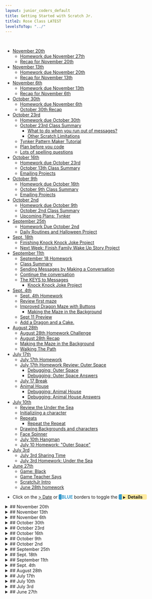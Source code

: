 ```yaml
---
layout: junior_coders_default
title: Getting Started with Scratch Jr.
title2: Rose Class LATEST
levelsToTop: "../"
---
```


<!-- 
- [ ] Proceed to [Archives](./a_mon0500pm-Archives.html) 》 
- [ ] {: style="float: right;"}
- [ ] -->

<br clear="both">

<div id="toc">

* [November 20th](#november-20th)
  * [Homework due November 27th](#homework-due-november-27th)
  * [Recap for November 20th](#recap-for-november-20th)
* [November 13th](#november-13th)
  * [Homework due November 20th](#homework-due-november-20th)
  * [Recap for November 13th](#recap-for-november-13th)
* [November 6th](#november-6th)
  * [Homework due November 13th](#homework-due-november-13th)
  * [Recap for November 6th](#recap-for-november-6th)
* [October 30th](#october-30th)
  * [Homework due November 6th](#homework-due-november-6th)
  * [October 30th Recap](#october-30th-recap)
* [October 23rd](#october-23rd)
  * [Homework due October 30th](#homework-due-october-30th)
  * [October 23rd Class Summary](#october-23rd-class-summary)
    * [What to do when you run out of messages?](#what-to-do-when-you-run-out-of-messages)
    * [Other Scratch Limitations](#other-scratch-limitations)
  * [Tynker Pattern Maker Tutorial](#tynker-pattern-maker-tutorial)
  * [Plan before you code](#plan-before-you-code)
  * [Lots of spelling questions](#lots-of-spelling-questions)
* [October 16th](#october-16th)
  * [Homework due October 23rd](#homework-due-october-23rd)
  * [October 13th Class Summary](#october-13th-class-summary)
  * [Emailing Projects](#emailing-projects)
* [October 9th](#october-9th)
  * [Homework due October 16th](#homework-due-october-16th)
  * [October 9th Class Summary](#october-9th-class-summary)
  * [Emailing Projects](#emailing-projects-1)
* [October 2nd](#october-2nd)
  * [Homework due October 9th](#homework-due-october-9th)
  * [October 2nd Class Summary](#october-2nd-class-summary)
  * [Upcoming Plans: Tynker](#upcoming-plans-tynker)
* [September 25th](#september-25th)
  * [Homework Due October 2nd](#homework-due-october-2nd)
  * [Daily Routines and Halloween Project](#daily-routines-and-halloween-project)
* [Sept. 18th](#sept-18th)
  * [Finishing Knock Knock Joke Project](#finishing-knock-knock-joke-project)
  * [Next Week: Finish Family Wake Up Story Project](#next-week-finish-family-wake-up-story-project)
* [September 11th](#september-11th)
  * [September 18 Homework](#september-18-homework)
  * [Class Summary](#class-summary)
  * [Sending Messages by Making a Conversation](#sending-messages-by-making-a-conversation)
  * [Continue the conversation](#continue-the-conversation)
  * [The KEYS to Messages](#the-keys-to-messages)
    * [Knock Knock Joke Project](#knock-knock-joke-project)
* [Sept. 4th](#sept-4th)
  * [Sept. 4th Homework](#sept-4th-homework)
  * [Review first maze](#review-first-maze)
  * [Improved Dragon Maze with Buttons](#improved-dragon-maze-with-buttons)
    * [Making the Maze in the Background](#making-the-maze-in-the-background)
  * [Sept 11 Preview](#sept-11-preview)
  * [Add a Dragon and a Cake.](#add-a-dragon-and-a-cake)
* [August 28th](#august-28th)
  * [August 28th Homework Challenge](#august-28th-homework-challenge)
  * [August 28th Recap](#august-28th-recap)
  * [Making the Maze in the Background](#making-the-maze-in-the-background-1)
  * [Walking The Path](#walking-the-path)
* [July 17th](#july-17th)
  * [July 17th Homework](#july-17th-homework)
  * [July 17th Homework Review: Outer Space](#july-17th-homework-review-outer-space)
    * [Debugging: Outer Space](#debugging-outer-space)
    * [Debugging: Outer Space Answers](#debugging-outer-space-answers)
  * [July 17 Break](#july-17-break)
  * [Animal House](#animal-house)
    * [Debugging: Animal House](#debugging-animal-house)
    * [Debugging: Animal House Answers](#debugging-animal-house-answers)
* [July 10th](#july-10th)
  * [Review the Under the Sea](#review-the-under-the-sea)
  * [Initializiing a character](#initializiing-a-character)
  * [Repeats](#repeats)
    * [Repeat the Repeat](#repeat-the-repeat)
  * [Drawing Backgrounds and characters](#drawing-backgrounds-and-characters)
  * [Face Spinner](#face-spinner)
  * [July 10th Hangman](#july-10th-hangman)
  * [July 10 Homework: "Outer Space"](#july-10-homework-outer-space)
* [July 3rd](#july-3rd)
  * [July 3rd Sharing Time](#july-3rd-sharing-time)
  * [July 3rd Homework: Under the Sea](#july-3rd-homework-under-the-sea)
* [June 27th](#june-27th)
  * [Game: Black](#game-black)
  * [Game Teacher Says](#game-teacher-says)
  * [ScratchJr Intro](#scratchjr-intro)
  * [June 28th homework](#june-28th-homework)

</div>

-   Click on the [> Date]() or <span style="color: #3399cc;  border-left: 9px solid #3399cc!important;border-radius: 4px 4px; font-weight: bold">BLUE</span> borders to toggle the <span style="background-color:#ffeca0; border-left: 10px solid #3399cc !important;border-radius: 4px 4px;"><b> &nbsp;<span style="font-size: 70%">▶︎</span>&nbsp;&nbsp;Details&nbsp;&nbsp;&nbsp;&nbsp;</b></span>

<details>
<summary>## November 20th
</summary>

## November 20th

### Homework due November 27th

Keep working on your flying project.

### Recap for November 20th

Today we worked on our first Tynker Project together. A lot of time was learning to navigate Tynker, such as finding the dashboard, opening projects, and so on.

We learned how to share projects with each other and sending messages to each other. I used this to send a student some blocks to use in her projects. In addition to being fun, this is a handy way for me to be able to help students with their projects in real time.


You can sees what the project will be on the first screen of this video:

<iframe width="660" height="408" src="//www.tynker.com/ide/embedded?p=5fb857b532cb6a2dcb3be2f7&controls=false&autostart=false" frameborder="0" allowfullscreen></iframe>
{: .jsgif}

We use this block set to move the character around:

![](https://i.imgur.com/c9PFvn9.png)
{: .jsgif}

The move by block do the motion, the animate and wait blocks animate the character. The wait for blocks are required. They also make sure the movement finishes before the next one is done.

Next week we might use functions and ask blocks to make the project more interesting. See screen 2 to see how it could work.

</details>

<details>
<summary>## November 13th
</summary>

## November 13th

### Homework due November 20th

Play in Tynker and get used to the interface. 

### Recap for November 13th
Today we worked on a final ScratchJr. project. We made a basic video game, that involved the idea of a hero, and obstacle, and a collision. These concepts will help us in Tynker.

The project was very simple: 

* A moving obstacle and code for its movement. At first the character just moved in one direction, but then we added crazy movements. This is the fun part of the project. 
* A main character the player controls
* Buttons to control the main character. As above we made the movements a bit crazy and unpredictable.
* Code to say what happens when character and obstacle collide, like playing a sound. What kind of game it is depends on this. Maybe the goal is to hit the obstacle, or maybe it is to avoid the obstacle.

The kids went through it like pros! 

Then we moved onto Tynker as a class. My main goal was to give an overview of the interface (the UX). The key point was to get everyone to find the classroom page so they could see the tutorials and class assignments. We also covered how to:

* Open a project
* Give a project a name
* Change a character's appearance
* Share a project in the stream. 

This was a quick overview, but this will become second nature soon enough. 

</details>

<details>
<summary>## November 6th
</summary>

## November 6th

### Homework due November 13th

The homework is continue what you can. If you are starting Tynker, I suggest doing the "Programming 100" and "Barbie" activities that you can see by choosing "Friday and Monday Tynker Class" on your dashboard. [This link may go there directly](https://www.tynker.com/dashboard/student/#/my-classes/). 

### Recap for November 6th

This week we finished the outstanding ScratchJr Projects. I have been impressed with how diligent and patient the kids have been. 

By the end of the class all the students were ready to or had started on Tynker. Kids are mostly able to do the exercises but need some help reading and understanding the instructions at first. Also, there were some technical difficulties with Tynker related to scrolling on certain ipads, though some don't have the problem. This is a problem on Tynker's end that I need to troubleshoot. 

For this reason, next week, instead of working individually, we will work as a group on doing the tutorials. 

Tynker has pros and cons. The pros are that:

* The quality of the graphics is much better.
* It has capabilities that scratch and scratch junior doesn't have, such are ready-made tools for Mario type and other games. 
* This means students can make more satisfying and realistic games and projects.
* It still has all the capabilities tha scratch/scratchjr have
* I can follow student progress more easily, including giving help in real | times: 1

Some of the cons:

* A bit of a learning curve. It is a new interface, and is less visual than scratchjr.
* Not as well documented. The positive view is that this encourages experimentation.
* Some bugs, quirks, and compatibility issues. In the long run these should be minor problems (I hope).

Since this is a transition, there will be some bumps, but I am confident about the end goal of the journey. Hang in there!!


</details>


<details>
<summary>## October 30th
</summary>

## October 30th

### Homework due November 6th

The homework this week is have fun! Play with ScratchJr. or Tynker and see if you can discover new things. 

### October 30th Recap

Only two kids today. At first they continued working on ScratchJr. As per last week, we ran up against some of the limitations of scratch, and got a chance to work on problem solving strategies. 

For example, sometimes we end up with parallel actions both having send message blocks. This can make the action jerky because the message is sent twice.

![](https://i.imgur.com/O8xdpS4.jpg){: height="200px" style="width:auto!important" .jsgif }

We discovered using only one message block on the longest one let the program run smoothly.

![](https://i.imgur.com/GXR3d6t.jpg){: height="200px" style="width:auto!important" .jsgif }

Also, what can we do when the text in a text bubble has too many characters? We worked through how to figure out how many characters the bubble can hold and how to split it up into separate messages. 

Sometimes students get frustrated when things don't work as quickly or the way they expect. The limitation could be in the software or in the hardware, like a touch screen or mouse not working the way we would like. But having problem solving strategies can give students some control over the situation and help build patience and reduce frustration. 

I offered Tynker as an option for the kids, which doesn't have some of ScratchJr.'s limitations. One student took me up on it and made great progress on the tutorials. I always encourage students to go at their own pace and follow their own interests. The other student decided she wasn't ready yet. I could see she felt comfortable with the decision, and I think when she is ready she will try it. 

</details>


<details>
<summary>## October 23rd
</summary>

## October 23rd

### Homework due October 30th

Continue working on projects. Keep up the good work.

### October 23rd Class Summary 

Everyone was hard at work on finishing projects in ScratchJr. this week. 

#### What to do when you run out of messages?

One limitation in ScratchJr. is that there are only 6 message colors available per scene. Sometimes however, you want more, which is what happened in one project. The trick to solving it is to create a **duplicate scene** that picks up where the old one left off. 

1. create a new scene 
2. copy the background of the previous scene 
3. copy the characters from the last position of the old scene 
4. move them to their last position using the grid 
5. switch to the new scene after the last action in the old scene


#### Other Scratch Limitations 

  1. The canvas is too small

Drawing in the character/background editor is difficult in ScratchJr. One trick that helps is using a two finger gesture to expand and contract the canvas so you can draw in details. 

  2. Copying shapes

Another limitation a student faced today was that the editor can copy shapes, but sometimes the copy ends up too close to the original and they get merged. There is no workaround for this other than redrawing the shape to copy it.


  2. Too many characters

It also turns out that scratchJr. gets very slow when a scene goes on for too long. Another good reason to use the duplicate scene trick.

### Tynker Pattern Maker Tutorial

Another student worked in Tynker, which doesn't have these limitations. She asked for a little help with the Pattern Maker Tutorial that involved drawing shapes like stars and squares.

![Pattern maker](https://www.tynker.com/image/support/course-puzzle-answer-keys/p100/Trailblazer%201%20Puzzle%203%20Solution.jpg)

* Repeat blocks

One requirement of the tutorial is to use repeat blocks. I showed her how to write out all the actions she plans to do to find out which actions have to be repeated and how many times. 

* Geometry and Angles

Using the grid the student has to figure out how far to walk along each edge. She also had to learn how angles work so that the character can turn the right amount. For a square the character turns 90 degrees, but for other shapes the angles is not so easy to guess, so a bit of trial and error was involved. This is good practice. Also, since the available angles were limited, she had to combine several turns to get to the right angle. 

### Plan before you code 

Students tend to want to jump right in on coding once they have an idea, but if an idea is complicated enough they need a little help planning out what is going to happen before trying to code it. This is counterintuitive, so students often need a reminder to take this step. Planning her activity before she coded it also helped her overcome a bit of "coders block" when she was starting out.

### Lots of spelling questions 

In addition to coding, there were a lot of spelling questions this week. The kids seemed to be enjoying learning English as well as coding. 

</details>


<details>
<summary>## October 16th
</summary>

## October 16th

### Homework due October 23rd

The homework is to continue to work on unfinished projects, especially The Halloween ("Use all the blocks") Project. Remember, the Halloween project must use each ScratchJr. blocks at least once. 

### October 13th Class Summary

As per last week, students continued working through the Family Conversation and Halloween Projects. 

Students starting a new project spent time designing each screen and the characters and actions in it on paper first, before coding. This usually saves a lot of time and makes coding smoother. It also helps them understand how their project will be experienced by the user. 

Kids like to be able to record sounds as part of their videos. But a common problem with this is that it is hard to tell who is speaking, so another theme in today's class was getting kids to think about this. Common solutions kids are using are:

* Have a text balloon open at the same time 
* Have the character move as they speak 
* Have an object move in a way that shows teh action, for example having actors pass a ball

We also did some problem solving to overcome some of scratchJr.'s limitations. With a little imagination we were able to make a character seem like they had turned around by editing their character's hair appropriately. 

### Emailing Projects

Thank you for emailing me projects. Please be sure your ScratchJr. app is up to date, as there was a bug in a recent version that prevented files from being opened.


</details>

<details>
<summary>## October 9th
</summary>

## October 9th


### Homework due October 16th

The homework is to continue to work on unfinished projects, especially The Halloween ("Use all the blocks") Project. 

### October 9th Class Summary

Today, students were mostly at different stages of our progress, working towards completing the Halloween Project. 

One child was reworking her Family Conversation Project, which helped her reinforce the idea of sending messages and parallel actions. In this case that meant planning out simultaneous text to the recorded sounds as the characters spoke. 

Another student worked first on pre-planning her Halloween project and once we reviewed her outline,  she began programming it.

Another student was well along on the Halloween project, but continued to add more to the story.

Meanwhile, another student has moved on to Scratch, and completed the Pong tutorial. 

### Emailing Projects

As I mentioned in person, it would be helpful to me if students could email me projects they complete or are working on so I can review them and get a better sense of their progress and the support they need. I did a brief review with students of how to do this in ScratchJr, though the final step (complete the email) requires adult help. Full details of how to do this are available here: <https://www.scratchjr.org/learn/tips/share-projects>. The email to use is [teacher@kyotolesson.com](mailto:teacher@kyotolesson.com).


</details>

<details>
<summary>## October 2nd
</summary>

## October 2nd

### Homework due October 9th

The homework is to continue to work on unfinished projects, specifically The Family Conversation and Halloween ("Use all the blocks") Projects. 

### October 2nd Class Summary

Students continued to work on unfinished projects. 

One student has a small bug in her Family Conversation. Her characters were not speaking in the correct order. This gave her a good experience at debugging and carefully working through the code and message logic (with help) to find the source of the problem. 

Another student worked on adding simultaneous text to the recorded sounds the character spoke.

Students also learned that since ScratchJr limits each character to 5 recorded sounds, it is better to record continuous recordings as one. This is a kind of "refactoring" that comes up often in programming as the limits of a given framework are reached. 

### Upcoming Plans: Tynker

All the students in this class are familiar with all the ScratchJr blocks. Once they finished with these or a few more projects, I think we will actually be ready to move onto Scratch. In fact, I am considering moving to an improved version of Scratch I recently discovered called "Tynker". Tynker is almost identical to Scratch, but also has some improvements. It has additional blocks that are easier to understand. It has better images and drawing. 

It also allows me to observe and collaborate with students as they work in real time. As a result, it is easier to give students individual support, especially for kids who are at different levels. It is easier to create tutorials and exercises. 

Tynker is web-based and does not require installation of software. In addition, it is similar enough to Scratch that learning one effectively allows you to use the other. 

One advanced student did a trial run of Tynker with me this class and gave a favorable review. 

One issue is that students need at least a keyboard, and perhaps a mouse to use it fully. I mentioned this to parents, but please let me know if you any questions about requirements for your situation. Tynker is free to use, though it also offers (and sells somewhat aggressively) paid upgrades, which I don't plan to use in this class. They are not necessary at this point and have the potential at this point to be distracting rather than enlightening. Tynker, like Scratch and ScratchJr, does have some bugs and quirks, but so far none has been critical.

You do not need to sign up, as I have created accounts for the students already, and will provide login information at the right time.


</details>



<details>
<summary>## September 25th
</summary>

## September 25th

### Homework Due October 2nd

The homework is to make a Halloween project using every single block. 

### Daily Routines and Halloween Project

Today we had only one student. The student made a wonderful series of projects devoted to daily routines, such as playing soccer and going to school. The projects showed great mastery of how to:

* send and receive messages*
* create new characters and objects using the picture editor and how to 
* weave these together to tell a story.

</details>


<details>
<summary>## Sept. 18th
</summary>

## Sept. 18th


We started coding this screen in class. 
* For example, in my version:
  1. the mother (father) enters the bedroom 
  2. She tell the daughters to get up (using messages). 
  3. They each reply in turn.


If students finish screen 1, they can continue to the next few screens (see [Next Week: Finish Family Wake Up Story Project](#next-week-finish-family-wake-up-story-project) below)

### Finishing Knock Knock Joke Project

We finished the Knock Knock Joke Project. Some kids still are getting the hang of sending and receiving messages, but in the end they were all able to make the project work. 

As an added challenge for those that finished early, I had them copy the same code, but in parallel

![](https://i.imgur.com/KfBCiVd.jpg)

This clever trick allows many actions to be performed together at the same time instead of one after the other.

### Next Week: Finish Family Wake Up Story Project

To reinforce the idea of sending messages, our next project was the Family Wake Up Story.

Screen 1 (in the homework above) introduces the family.

Screen 2. The daughters loved to sing.

* This could be done in many ways.
* For example, the daughters could take turns singing.
* Or they could sing together. 
* Or Sing and Dance.

Screen 3. One day there was a storm. Their house got broken.

Screen 4 is for you to end the story the way you would like.



</details>


<details>
<summary>## September 11th
</summary>

## September 11th

### September 18 Homework 

The homework for next week is to continue the Knock Knock Joke Project, by adding the joke below. The Receiving block has to match the color of the Sending block before it. Making these colors **match** is the main point of the exercise.


A: [**Green Flag**{: style="color: darkgreen;background-color: yellow"}] Knock Knock [**Send ORANGE**{: style="color: orange;background-color: yellow"}]
<br>B: [**Receive ORANGE**{: style="color: orange;background-color: yellow"}] Who's there? [**Send BLUE**{: style="color: blue;background-color: yellow"}]

A: [**Receive BLUE**{: style="color: blue;background-color: yellow"}] Ice Cream soda [**Send GREEN**{: style="color: green;background-color: yellow"}]
<br>B: [**Receive GREEN**{: style="color: green;background-color: yellow"}] Ice Cream soda who? [**Send PURPLE**{: style="color: purple;background-color: yellow"}]

A: [**Receive PURPLE**{: style="color: purple;background-color: yellow"}] Ice Cream so the other people can hear me. 
<br />&nbsp;&nbsp;&nbsp;&nbsp;&nbsp;= *(I scream so the other people can hear me.)*


### Class Summary

The class went well. Below is a summary of what we covered.


### Sending Messages by Making a Conversation

The main topic today was how to send a message and receive a message to start a conversation.

-   First, Fairy says something and then [**Sends**{: style="color: orange;background-color: yellow"}] (an orange) message

![Fairy Sends Message](images/2020-04-20/sendMessageFromFairy.jpg "Fairy Sends Message")

-   The Frog [**Receives**{: style="color: orange;background-color: yellow"}] it (**SAME COLOR**) and responds

![Frog Receives Message](images/2020-04-20/FrogReceivesMessageAndResponds.jpg "Frog Receives Message")

Key Point:
: The **color**  of the [**Receive**{: style="color: orange;background-color: yellow"}] on the Frog matches the color of the [**Send**{: style="color: orange;background-color: yellow"}] before it on the Fairy.

### Continue the conversation

We also talked about how to make a longer conversation:

1. As before, the Fairy starts (speaks and sends ORANGE message. You need to connect it!)
   ![Um Froggie](images/2020-04-20/umFroggie.jpg "Um Froggie")
1. Froggie replies
   ![alt-text](images/2020-04-20/yesFairy.jpg "Hover text")
1. Then Sends a New RED Message (remember to connect it!)
   ![alt-text](images/2020-04-20/sendRedMessage.jpg "Hover text")
1. Fairy receives the **red** message. Says something. Then she continues by sending a YELLOW message back to Froggie (connect it).
   ![alt-text](images/2020-04-20/thisIsNotAForest.jpg "Hover text")
1. What color message does Froggie Receive?

### The KEYS to Messages

-   Each message has 2 parts, sending and receiving.
-   They have to be the SAME color! (did I mention that?)
-   One character sends. The other receives, and acts.
-   They can send a new message back....

#### Knock Knock Joke Project

We made a Knock knock Joke project. The joke is below. Notice the color of the [**Send and Receive Blocks**{: style="color: darkgreen;background-color: yellow"}]. 

A: [**Green Flag**{: style="color: darkgreen;background-color: yellow"}] Knock Knock [**Send ORANGE**{: style="color: orange;background-color: yellow"}]
<br>B: [**Receive ORANGE**{: style="color: orange;background-color: yellow"}] Who's there? [**Send BLUE**{: style="color: blue;background-color: yellow"}]

A: [**Receive BLUE**{: style="color: blue;background-color: yellow"}] Wooden Shoe [**Send GREEN**{: style="color: green;background-color: yellow"}]
<br>B: [**Receive GREEN**{: style="color: green;background-color: yellow"}] Wooden Shoe who? [**Send PURPLE**{: style="color: purple;background-color: yellow"}]

A: [**Receive PURPLE**{: style="color: purple;background-color: yellow"}] Wooden Shoe like me to tell you another joke? 
<br />&nbsp;&nbsp;&nbsp;&nbsp;&nbsp;= *(Wouldn't you like me to tell you another joke?.)*


</details>

<details>
<summary>## Sept. 4th 
</summary>

## Sept. 4th 



### Sept. 4th Homework

The homework for this class is to continue working on the Dragon Maze with Buttons (see below). The homework is to make 4 buttons, one for each direction. Then add the cake and dragon, like last week.


### Review first maze

As a class, we revised last week's homework project.
* We moved the cake and added a dragon.
* If we touch cake the the dragon disappears. 



Here is an  example with pictures. This example has some things we didn't do in class. You can ignore them. We will go over it in class next week.

1.  Cake sends a message using a yellow "bump" block. (In the example, cake also receives the **same** green message, and says goodbye to the dragon)

![Cake sends a message to the dragon](../class_notes_lessons/images/2020-04-13/Screen%20Shot%202020-04-14%20at%2011.58.43%20AM.png){:height="59px"}

2. Dragon gets the message and disappears. (In the picture, the dragon waits, gets bigger, says something, gets smaller, says something, and then, **finally disappears**..)

![Dragon gets the message](../class_notes_lessons/images/2020-04-13/Screen%20Shot%202020-04-14%20at%2011.58.51%20AM.png){:height="59px"}


3. A receive block on the cat makes the cat step off the cake (no picture, sorry)

### Improved Dragon Maze with Buttons

We next improved the above project using buttons to control the cat. 

#### Making the Maze in the Background

First we made the maze in the background. The maze is a bunch of "squares" with "openings" cut out. 

See the images below, but the steps we did in class are:


1. Draw the maze. Make the maze "square"

{% include giphy.html link="https://media.giphy.com/media/h5pP1wMLfQugZxf7Ny/" %} 

1. Color the background. This is just for fun.

{% include giphy.html link="https://media.giphy.com/media/dXdU0SxHG5BYonm3aA/" %} 

1. Draw buttons. 

{% include giphy.html link="https://media.giphy.com/media/ZAwboqCd8zB5iUW6ok/" %} 

1. The buttons send messages to the cat to make it move. 


{% include giphy.html link="https://media.giphy.com/media/cho8wnCflgTUChuDSF/" %} 


### Sept 11 Preview

Messages are very important in ScratchJr.. Next week we will use "messages" to make conversations between characters.

### Add a Dragon and a Cake.

Add a dragon and a cake as in the original project. 

</details>




<details>
<summary>## August 28th
</summary>

## August 28th

### August 28th Homework Challenge

The homework for next week is to make a maze like the one we did today, except it has two exits and two cakes. Can you stop to eat one cake and then move on to the other. This might be challenging, so don't despair. If it is difficult, just do your best. 

Next week will use that to send messages and make dragon mazes. 

### August 28th Recap

Today we worked on Simple Mazes. Skills we practiced included:

-   Drawing lines
-   Removing "dots" to make the lines straight
-   Moving dots to change the shape, direction, and position of the line
-   Using the blue blocks to make the characters move
-   Adding New Characters
-   Adding New Screens
-   Moving from one screen to the next

### Making the Maze in the Background

1. First click the select arrow and then click a line.
2. The line will appear with dots.
3. Click on a dot to remove it.
4. Remove all the dots except 2 to make a perfectly straight line.
5. Drag the dots to modify the path of the line.
6. Using a series of lines, make a maze in the background.

### Walking The Path

1. Use the blue movement blocks to make the character walk the along or within the lines.
2. When the character reaches the end they said "Victory"
3. Add a cake at the end of the path.
4. Then, using yellow "bump" blocks, when the character touches the cake, the cake disappears.
5. Add another screen.
6. Go back to original screen and using a red block make screen change when cake disappears.
7. Design a 2nd screen like the first, with a different maze.
8. Have it loop back to the first screen



</details>

<details>
<summary>## July 17th
</summary>

## July 17th

### July 17th Homework

The homework for next class is:

1. Finish the Animal House Project
2. Do the Outer Space and Animal debugging exercises above.

Below is a summary of what we did in class.

### July 17th Homework Review: Outer Space

We reviewed and developed the [Outer Space project](./scratchProjects/Y1R17Outerspace.sjr). Kids watched the project run and tried to make their own similar code. One key idea was **having two or more actions happen at the same time**. For example, click the astronaut link below, and you can see the astronaut does 3 actions at the same time:

1. He turns,
2. moves up, and
3. shrinks then disappears.

This creates the effect of him spinning off into space and disappearing. This trick is very important in ScratchJr.

{% include niceimage-galleryNoTableweserveGifsNoLink.html folder="/scratchProjects/Y1R17Outerspace/" %}

#### Debugging: Outer Space

Here are some problems to solve:

{% include niceimage-galleryNoTableweserveGifsNoLink.html folder="/scratchProjects/Y1R17OuterspaceDebugging/" %}

1. Why doesn’t the sun spin when pressed?
2. Why does the alien stay in the air and not hop back down?
3. Why doesn’t the shooting star hide after it shrinks?
4. Why doesn’t the astronaut fly up when pressed?

<details>
<summary>#### Debugging: Outer Space Answers
</summary>

#### Debugging: Outer Space Answers

1. It needs the start on tap trigger
2. The move up block needs to be replaced with a hop block
3. The show block needs to be replaced with a hide block
4. The number (parameter) on the move up block needs to be greater than 0

</details>

### July 17 Break

We played Hangman during the break, and it was a lot of fun. For a change, the kids worked together to choose a word ("Doctor") that I had to guess. They almost stumped me!

### Animal House

We then moved to making characters talk, either by recording sounds, or adding text bubbles. Our model was the Animal House Project from BootUp.

{% include youtubelazy.html  videoID="ie-PcCGplu4" %}

The kids worked on their own version of the project, and the homework was to finish the project.

#### Debugging: Animal House

Here are some debugging exercises.

{% include niceimage-galleryNoTableweserveGifsNoLink.html folder="/scratchProjects/Y1R18AnimalhouseDebugging/" %}

1. Why does the barn get bigger and not bigger, then smaller?

2. Why does the chicken play a pop sound and not the recorded sound?

3. Why does the horse play the same recording twice instead of two different recordings?

<details>
<summary>#### Debugging: Animal House Answers
</summary>

#### Debugging: Animal House Answers

1. The second grow block should be a shrink block

2. The pop block sound be a play recorded sound block

3. The second play recorded sound block should have a number 2 and not a number 1

</details>

</details>

<details>
<summary>## July 10th
</summary>

## July 10th

### Review the Under the Sea

We reviewed the homework projects. The original Under teh Sea project can be [downloaded here](./scratchProjects/Y1Q15UndertheSea.sjr).

### Initializiing a character

To set the initial position, visibility, or size of a character:

-   **manually** change the position of the character.

![Initial Position](./images/2020-07-10/20200710InitialPosition.gif)

Note in the gif above, if I use a block to change the position, it returns when I press the return button. If I manually move it, it stays.

-   **manually** change the visibility

![Initial Position](./images/2020-07-10/20200710Invisble.gif)

-   **manually** change the size

![Size](./images/2020-07-10/20200710Size.gif)

This is useful if you want a character to start off small, or in a certain position.

-   Rotation **doesn't work**

![Rotation](./images/2020-07-10/20200710Rotation.gif)

### Repeats

#### Repeat the Repeat

I briefly discussed repeats within repeats:

1. Put some actions in a repeat block.
2. Add something to that, and put that in a repeat block
3. Repeat step 2

Not so interesting at this point.

### Drawing Backgrounds and characters

We reviewed the Drawing Editor to:

-   Create circles, squares, and lines
-   Use different thicknesses
-   Fill in drawings
-   Move drawings
-   Change the shape of blocks
-   Delete drawings

### Face Spinner

{% include youtubelazy.html  videoID="4r-WH7c5w0M" %}

[Download here](./scratchProjects/Y1R16Fidgetspinner.sjr)

To practice using the editor, the kids reverse engineered the project above, but then, for fun, we put each other's pictures in the circles to make cool **Face Spinner**.

Then they made the spinner spin. As a challenge, I proposed making the spinner go fast at first and slower later. Most kids did it this way:

![Rotation](./images/2020-07-10/20200710Fidget.png){: height~"200px"}

### July 10th Hangman

At the end we had a little time left and we played Hangman. For some kids it was their first time playing this classic children's spelling game!

### July 10 Homework: "Outer Space"

{% include youtubelazy.html  videoID="EQ8FqqIM_Rc" %}

The homework is to try to make this project just from watching the video. The stars and sun are just like we did in class. The Green Cat is a little different and you might have to think about it. The Astronaut is a new trick we will learn next time!

</details>

<details>
<summary>## July 3rd
</summary>

## July 3rd

This week we continued working on learning basic ScratchJr Blocks.

### July 3rd Sharing Time

The kids shared the work they had done by themselves during the week. Kids learned a lot.

Children explored using the various motion blocks to create interesting dances. They created their own versions of projects similar to the following Bootup Projects:

1.  Dance Alone

{% include youtubelazy.html  videoID="XO9bv2Oz_68" %}

2. Can't Stop Dancing

Uses repeat block to repeat motion

{% include youtubelazy.html  videoID="ZPgbWqX4Nog" %}

3.  Dance Party: several sprites perform at the same time.

{% include youtubelazy.html  videoID="YsS21mU9Nxg" %}

[Download](./scratchProjects/Y1Q13DanceParty.sjr)

4. Starry Night; Putting it all together

{% include youtubelazy.html  videoID="kxQGuTWfXx0" %}

[Starry Night from Bootup](./scratchProjects/Y1Q14StarryNight.sjr)

### July 3rd Homework: Under the Sea

The homework was to create a project like the following.

{% include youtubelazy.html  videoID="bleXofsQjzw" %}

</details>

<details>
<summary>## June 27th
</summary>

## June 27th

### Game: Black

We played the game called [Black](../lessons/gameBlack.html). The game teachers kids several concepts related to coding, including making choices, thinking about future steps, and logical reasoning.

### Game Teacher Says

We played the [Teacher Says](../lessons/TeacherSays.md) game. This game helps us learn each other's name, as well as teaching about sequencing event and following instructions.

### ScratchJr Intro

I did a simple introduction to the ScratchJr. interface. We covered:

-   The home button
-   The green flag/start block
-   The settings
-   The blue motion buttons
-   The purple size buttons
-   The say nd record buttons

We also talked about the image interface:

-   Changing the color of elements
-   Undoing actions

Kids then spent some time experimenting with these. Kids shared their "discoveries".

We will review all these again next class.

![scratchjrinterface](./images/jc_a_001_scratchjrinterface.jpg)

### June 28th homework

The homework is for kids to teach parents how to play [Black](../lessons/gameBlack.html).

Also kids should play with ScratchJr and try to discover new things about how it works.

</details>
